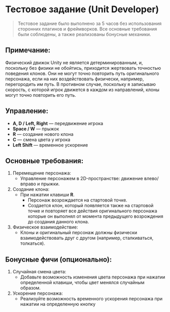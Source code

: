 # Тестовое задание (Unit Developer)

>Тестовое задание было выполнено за 5 часов без использования сторонних плагинов и фреймворков. 
> Все основные требования были соблюдены, а также реализованы бонусные механики.

## Примечание:
Физический движок Unity не является детерминированным, и, поскольку без физики не обойтись, приходится жертвовать точностью поведения клонов. 
Они не могут точно повторить путь оригинального персонажа, если на них воздействовать физически, например, перегородить им путь. 
В противном случае, поскольку я записываю скорость, с которой игрок движется в каждом из направлений, клоны могут точно повторить его путь.

## Управление:
- **A, D / Left, Right** — передвижение игрока
- **Space / W** — прыжок
- **R** — создание нового клона
- **C** — смена цвета у игрока
- **Left Shift** — временное ускорение

## Основные требования:
1. Перемещение персонажа:
    - Управление персонажем в 2D-пространстве: движение влево/вправо и прыжки.
2. Создание клона:
    - При нажатии клавиши <b>R</b>.
        - Персонаж возрождается на стартовой точке.
        - Создается клон, который появляется также на стартовой точке и повторяет все действия оригинального персонажа которые он выполнял от момента предыдущего возрождения до создания данного клона.
3. Физическое взаимодействие:
    - Клоны и оригинальный персонаж должны физически взаимодействовать друг с другом (например, сталкиваться, толкаться).

## Бонусные фичи (опционально):
1. Случайная смена цвета:
    - Добавьте возможность изменения цвета персонажа при нажатии определенной клавиши, чтобы цвет менялся случайным образом.
2. Ускорение персонажа:
    - Реализуйте возможность временного ускорения персонажа при нажатии на определенную кнопку
